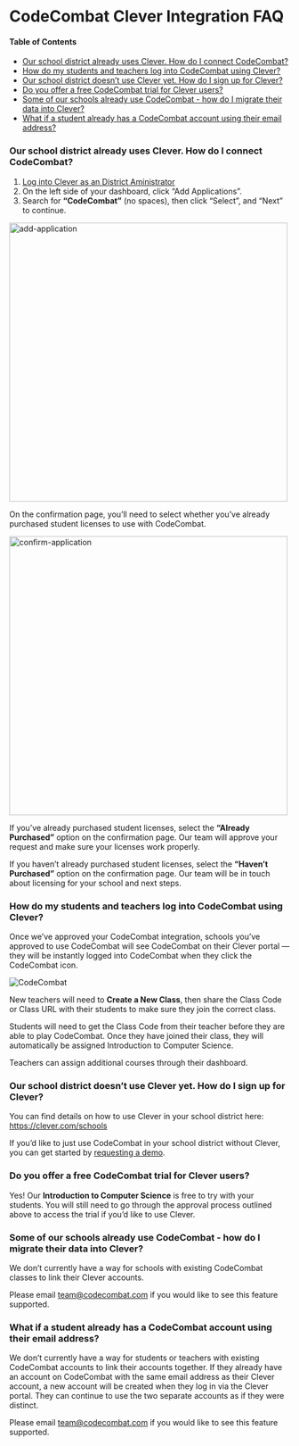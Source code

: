 # CodeCombat Clever Integration FAQ

#### Table of Contents
- [Our school district already uses Clever. How do I connect CodeCombat?](#our-school-district-already-uses-clever-how-do-i-connect-codecombat)
- [How do my students and teachers log into CodeCombat using Clever?](#how-do-my-students-and-teachers-log-into-codecombat-using-clever)
- [Our school district doesn’t use Clever yet. How do I sign up for Clever?](#our-school-district-doesn-t-use-clever-yet-how-do-i-sign-up-for-clever)
- [Do you offer a free CodeCombat trial for Clever users?](#do-you-offer-a-free-codecombat-trial-for-clever-users)
- [Some of our schools already use CodeCombat - how do I migrate their data into Clever?](#some-of-our-schools-already-use-codecombat-how-do-i-migrate-their-data-into-clever)
- [What if a student already has a CodeCombat account using their email address?](#what-if-a-student-already-has-a-codecombat-account-using-their-email-address)


### Our school district already uses Clever. How do I connect CodeCombat?
1. [Log into Clever as an District Aministrator](https://clever.com/oauth/district_admin/login)
2. On the left side of your dashboard, click “Add Applications”.
3. Search for **“CodeCombat”** (no spaces), then click “Select”, and “Next” to continue.

<img src="http://files.codecombat.com/docs/clever-faq/add-application.png" title="Add CodeCombat Application" alt="add-application" width="500px" />

  On the confirmation page, you’ll need to select whether you’ve already purchased student licenses to use with CodeCombat.

<img src="http://files.codecombat.com/docs/clever-faq/confirm-application.png" title="Confirm CodeCombat Application" alt="confirm-application" width="500px" />


If you’ve already purchased student licenses, select the **“Already Purchased”** option on the confirmation page. Our team will approve your request and make sure your licenses work properly.

If you haven’t already purchased student licenses, select the **“Haven’t Purchased”** option on the confirmation page. Our team will be in touch about licensing for your school and next steps.


### How do my students and teachers log into CodeCombat using Clever?
Once we’ve approved your CodeCombat integration, schools you’ve approved to use CodeCombat will see CodeCombat on their Clever portal — they will be instantly logged into CodeCombat when they click the CodeCombat icon.

<img src="http://files.codecombat.com/docs/clever-faq/coco-logo.png" title="CodeCombat" alt="CodeCombat" />

New teachers will need to **Create a New Class**, then share the Class Code or Class URL with their students to make sure they join the correct class.

Students will need to get the Class Code from their teacher before they are able to play CodeCombat. Once they have joined their class, they will automatically be assigned Introduction to Computer Science.

Teachers can assign additional courses through their dashboard.


### Our school district doesn’t use Clever yet. How do I sign up for Clever?
You can find details on how to use Clever in your school district here:
https://clever.com/schools

If you’d like to just use CodeCombat in your school district without Clever, you can get started by [requesting a demo](/teachers/demo).

### Do you offer a free CodeCombat trial for Clever users?
Yes! Our **Introduction to Computer Science** is free to try with your students. You will still need to go through the approval process outlined above to access the trial if you’d like to use Clever.


### Some of our schools already use CodeCombat - how do I migrate their data into Clever?
We don’t currently have a way for schools with existing CodeCombat classes to link their Clever accounts.

Please email [team@codecombat.com](mailto:team@codecombat.com) if you would like to see this feature supported.


### What if a student already has a CodeCombat account using their email address?
We don’t currently have a way for students or teachers with existing CodeCombat accounts to link their accounts together. If they already have an account on CodeCombat with the same email address as their Clever account, a new account will be created when they log in via the Clever portal. They can continue to use the two separate accounts as if they were distinct.

Please email [team@codecombat.com](mailto:team@codecombat.com) if you would like to see this feature supported.
